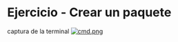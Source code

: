 # Ejercicio - Crear un paquete

captura de la terminal
[![cmd.png](https://i.postimg.cc/59sLMs5y/cmd.png)](https://postimg.cc/s1ZvY9NC)
